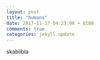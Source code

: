 ```yaml
---
layout: post
title: "humans"
date: 2017-11-17 04:23:00 + 0100
comments: true
categories: jekyll update
---
```

skablibla